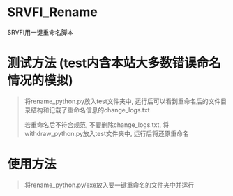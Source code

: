 # SRVFI_Rename
SRVFI用一键重命名脚本

# 测试方法 (test内含本站大多数错误命名情况的模拟)
> 将rename_python.py放入test文件夹中, 运行后可以看到重命名后的文件目录结构和记载了重命名信息的change_logs.txt
> 
> 若重命名后不符合规范, 不要删除change_logs.txt, 将withdraw_python.py放入test文件夹中, 运行后将还原重命名

# 使用方法
> 将rename_python.py/exe放入要一键重命名的文件夹中并运行
